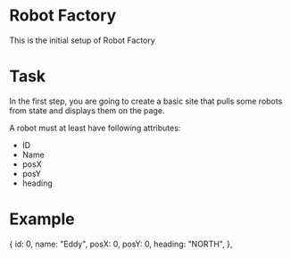 # Robot Factory

This is the initial setup of Robot Factory

# Task

In the first step, you are going to create a basic site that pulls some robots from state and displays them on the page.

A robot must at least have following attributes:

* ID
* Name
* posX
* posY
* heading

# Example

{
    id: 0,
    name: "Eddy",
    posX: 0,
    posY: 0,
    heading: "NORTH",
},
